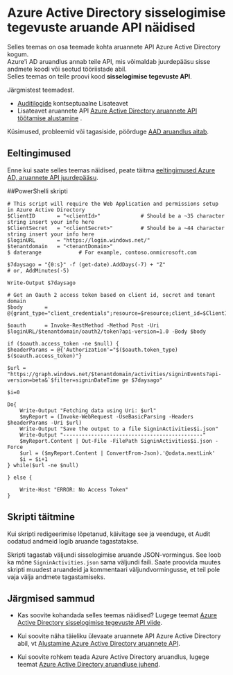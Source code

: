<properties
    pageTitle="Azure Active Directory sisselogimise tegevuste aruande API näidised | Microsoft Azure'i"
    description="Kuidas alustada Azure Active Directory aruannete API"
    services="active-directory"
    documentationCenter=""
    authors="dhanyahk"
    manager="femila"
    editor=""/>

<tags
    ms.service="active-directory"
    ms.devlang="na"
    ms.topic="article"
    ms.tgt_pltfrm="na"
    ms.workload="identity"
    ms.date="09/25/2016"
    ms.author="dhanyahk;markvi"/>

# <a name="azure-active-directory-sign-in-activity-report-api-samples"></a>Azure Active Directory sisselogimise tegevuste aruande API näidised

Selles teemas on osa teemade kohta aruannete API Azure Active Directory kogum.  
Azure'i AD aruandlus annab teile API, mis võimaldab juurdepääsu sisse andmete koodi või seotud tööriistade abil.  
Selles teemas on teile proovi kood **sisselogimise tegevuste API**.

Järgmistest teemadest.

- [Auditilogide](active-directory-reporting-azure-portal.md#audit-logs) kontseptuaalne Lisateavet
- Lisateavet aruannete API [Azure Active Directory aruannete API töötamise alustamine](active-directory-reporting-api-getting-started.md) .

Küsimused, probleemid või tagasiside, pöörduge [AAD aruandlus aitab](mailto:aadreportinghelp@microsoft.com).


## <a name="prerequisites"></a>Eeltingimused
Enne kui saate selles teemas näidised, peate täitma [eeltingimused Azure AD, aruannete API juurdepääsu](active-directory-reporting-api-prerequisites.md).  


##<a name="powershell-script"></a>PowerShelli skripti

    # This script will require the Web Application and permissions setup in Azure Active Directory
    $ClientID       = "<clientId>"             # Should be a ~35 character string insert your info here
    $ClientSecret   = "<clientSecret>"         # Should be a ~44 character string insert your info here
    $loginURL       = "https://login.windows.net/"
    $tenantdomain   = "<tenantDomain>"
    $ daterange            # For example, contoso.onmicrosoft.com

    $7daysago = "{0:s}" -f (get-date).AddDays(-7) + "Z"
    # or, AddMinutes(-5)

    Write-Output $7daysago

    # Get an Oauth 2 access token based on client id, secret and tenant domain
    $body       = @{grant_type="client_credentials";resource=$resource;client_id=$ClientID;client_secret=$ClientSecret}

    $oauth      = Invoke-RestMethod -Method Post -Uri $loginURL/$tenantdomain/oauth2/token?api-version=1.0 -Body $body

    if ($oauth.access_token -ne $null) {
    $headerParams = @{'Authorization'="$($oauth.token_type) $($oauth.access_token)"}

    $url = "https://graph.windows.net/$tenantdomain/activities/signinEvents?api-version=beta&`$filter=signinDateTime ge $7daysago"
    
    $i=0
    
    Do{
        Write-Output "Fetching data using Uri: $url"
        $myReport = (Invoke-WebRequest -UseBasicParsing -Headers $headerParams -Uri $url)
        Write-Output "Save the output to a file SigninActivities$i.json"
        Write-Output "---------------------------------------------"
        $myReport.Content | Out-File -FilePath SigninActivities$i.json -Force
        $url = ($myReport.Content | ConvertFrom-Json).'@odata.nextLink'
        $i = $i+1
    } while($url -ne $null)

    } else {
    
        Write-Host "ERROR: No Access Token"
    }




## <a name="executing-the-script"></a>Skripti täitmine
Kui skripti redigeerimise lõpetanud, käivitage see ja veenduge, et Audit oodatud andmeid logib aruande tagastatakse.

Skripti tagastab väljundi sisselogimise aruande JSON-vormingus. See loob ka mõne `SigninActivities.json` sama väljundi faili. Saate proovida muutes skripti muudest aruandeid ja kommentaari väljundvormingusse, et teil pole vaja välja andmete tagastamiseks.



## <a name="next-steps"></a>Järgmised sammud

- Kas soovite kohandada selles teemas näidised? Lugege teemat [Azure Active Directory sisselogimise tegevuste API viide](active-directory-reporting-api-sign-in-activity-reference.md). 

- Kui soovite näha täieliku ülevaate aruannete API Azure Active Directory abil, vt [Alustamine Azure Active Directory aruannete API](active-directory-reporting-api-getting-started.md).

- Kui soovite rohkem teada Azure Active Directory aruandlus, lugege teemat [Azure Active Directory aruandluse juhend](active-directory-reporting-guide.md).  
